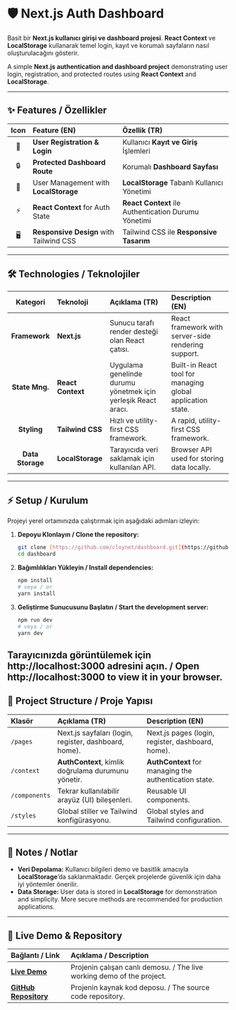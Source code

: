 # 🛡️ Next.js Auth Dashboard

Basit bir **Next.js kullanıcı girişi ve dashboard projesi**. **React Context** ve **LocalStorage** kullanarak temel login, kayıt ve korumalı sayfaların nasıl oluşturulacağını gösterir.

A simple **Next.js authentication and dashboard project** demonstrating user login, registration, and protected routes using **React Context** and **LocalStorage**.

---

## ✨ Features / Özellikler

| Icon | Feature (EN) | Özellik (TR) |
| :---: | :--- | :--- |
| 🔑 | **User Registration & Login** | Kullanıcı **Kayıt ve Giriş** İşlemleri |
| 🔒 | **Protected Dashboard Route** | Korumalı **Dashboard Sayfası** |
| 📝 | User Management with **LocalStorage** | **LocalStorage** Tabanlı Kullanıcı Yönetimi |
| ⚡ | **React Context** for Auth State | **React Context** ile Authentication Durumu Yönetimi |
| 🖥️ | **Responsive Design** with Tailwind CSS | Tailwind CSS ile **Responsive Tasarım** |

---

## 🛠️ Technologies / Teknolojiler

| Kategori | Teknoloji | Açıklama (TR) | Description (EN) |
| :---: | :--- | :--- | :--- |
| **Framework** | **Next.js** | Sunucu tarafı render desteği olan React çatısı. | React framework with server-side rendering support. |
| **State Mng.**| **React Context** | Uygulama genelinde durumu yönetmek için yerleşik React aracı. | Built-in React tool for managing global application state. |
| **Styling** | **Tailwind CSS** | Hızlı ve utility-first CSS framework. | A rapid, utility-first CSS framework. |
| **Data Storage**| **LocalStorage** | Tarayıcıda veri saklamak için kullanılan API. | Browser API used for storing data locally. |

---

## ⚡ Setup / Kurulum

Projeyi yerel ortamınızda çalıştırmak için aşağıdaki adımları izleyin:

1.  **Depoyu Klonlayın / Clone the repository:**
    ```bash
    git clone [https://github.com/cloynet/dashboard.git](https://github.com/cloynet/dashboard.git)
    cd dashboard
    ```

2.  **Bağımlılıkları Yükleyin / Install dependencies:**
    ```bash
    npm install
    # veya / or
    yarn install
    ```

3.  **Geliştirme Sunucusunu Başlatın / Start the development server:**
    ```bash
    npm run dev
    # veya / or
    yarn dev
    ```
Tarayıcınızda görüntülemek için http://localhost:3000 adresini açın. / Open http://localhost:3000 to view it in your browser.
---

## 📂 Project Structure / Proje Yapısı

| Klasör | Açıklama (TR) | Description (EN) |
| :--- | :--- | :--- |
| `/pages` | Next.js sayfaları (login, register, dashboard, home). | Next.js pages (login, register, dashboard, home). |
| `/context` | **AuthContext**, kimlik doğrulama durumunu yönetir. | **AuthContext** for managing the authentication state. |
| `/components` | Tekrar kullanılabilir arayüz (UI) bileşenleri. | Reusable UI components. |
| `/styles` | Global stiller ve Tailwind konfigürasyonu. | Global styles and Tailwind configuration. |

---

## 📌 Notes / Notlar

* **Veri Depolama:** Kullanıcı bilgileri demo ve basitlik amacıyla **LocalStorage**’da saklanmaktadır. Gerçek projelerde güvenlik için daha iyi yöntemler önerilir.
* **Data Storage:** User data is stored in **LocalStorage** for demonstration and simplicity. More secure methods are recommended for production applications.

---

## 🔗 Live Demo & Repository

| Bağlantı / Link | Açıklama / Description |
| :--- | :--- |
| **[Live Demo](https://dashboard-virid-kappa.vercel.app/)** | Projenin çalışan canlı demosu. / The live working demo of the project. |
| **[GitHub Repository](https://github.com/cloynet/dashboard)** | Projenin kaynak kod deposu. / The source code repository. |
